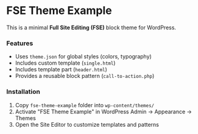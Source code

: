 # FSE Theme Example

This is a minimal **Full Site Editing (FSE)** block theme for WordPress.

### Features
- Uses `theme.json` for global styles (colors, typography)
- Includes custom template (`single.html`)
- Includes template part (`header.html`)
- Provides a reusable block pattern (`call-to-action.php`)

### Installation
1. Copy `fse-theme-example` folder into `wp-content/themes/`
2. Activate "FSE Theme Example" in WordPress Admin → Appearance → Themes
3. Open the Site Editor to customize templates and patterns
